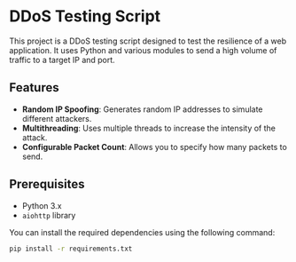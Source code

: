 # DDoS Testing Script

This project is a DDoS testing script designed to test the resilience of a web application. It uses Python and various modules to send a high volume of traffic to a target IP and port.

## Features

- **Random IP Spoofing**: Generates random IP addresses to simulate different attackers.
- **Multithreading**: Uses multiple threads to increase the intensity of the attack.
- **Configurable Packet Count**: Allows you to specify how many packets to send.

## Prerequisites

- Python 3.x
- `aiohttp` library

You can install the required dependencies using the following command:

```bash
pip install -r requirements.txt
